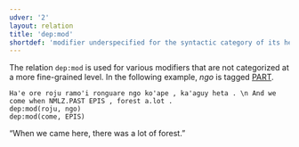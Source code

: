 ```yaml
---
udver: '2'
layout: relation
title: 'dep:mod'
shortdef: 'modifier underspecified for the syntactic category of its head'
---
```


The relation `dep:mod` is used for various modifiers that are not categorized at a more fine-grained level.
In the following example, _ngo_ is tagged [PART]().

~~~ sdparse
Ha'e ore roju ramo'i ronguare ngo ko'ape , ka'aguy heta . \n And we come when NMLZ.PAST EPIS , forest a.lot .
dep:mod(roju, ngo)
dep:mod(come, EPIS)
~~~

“When we came here, there was a lot of forest.”

<!-- Interlanguage links updated So kvě 14 19:03:26 CEST 2022 -->
